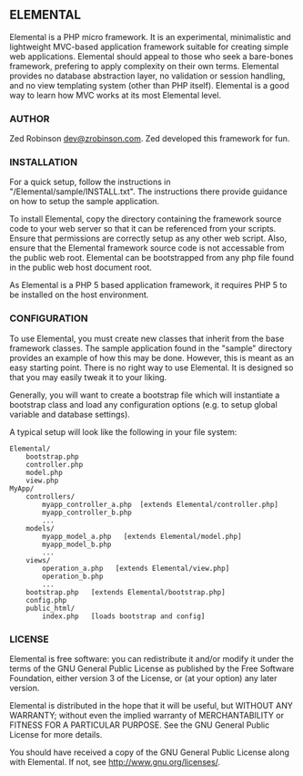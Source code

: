 ## ELEMENTAL

Elemental is a PHP micro framework. It is an experimental, minimalistic and lightweight 
MVC-based application framework suitable for creating simple web applications. 
Elemental should appeal to those who seek a bare-bones framework, prefering to 
apply complexity on their own terms. Elemental provides no database abstraction
layer, no validation or session handling, and no view templating system (other 
than PHP itself). Elemental is a good way to learn how MVC works at its most
Elemental level.


### AUTHOR
Zed Robinson <dev@zrobinson.com>. Zed developed this framework for fun.


### INSTALLATION
For a quick setup, follow the instructions in "/Elemental/sample/INSTALL.txt".
The instructions there provide guidance on how to setup the sample application.

To install Elemental, copy the directory containing the framework source code 
to your web server so that it can be referenced from your scripts. Ensure that 
permissions are correctly setup as any other web script. Also, ensure that
the Elemental framework source code is not accessable from the public web root. 
Elemental can be bootstrapped from any php file found in the public web host 
document root.

As Elemental is a PHP 5 based application framework, it requires PHP 5 to be 
installed on the host environment.


### CONFIGURATION
To use Elemental, you must create new classes that inherit from the base 
framework classes. The sample application found in the "sample" directory provides
an example of how this may be done. However, this is meant as an easy starting
point. There is no right way to use Elemental. It is designed so that you may 
easily tweak it to your liking.

Generally, you will want to create a bootstrap file which will instantiate a 
bootstrap class and load any configuration options (e.g. to setup global variable
and database settings).

A typical setup will look like the following in your file system:

```
Elemental/
    bootstrap.php
    controller.php
    model.php
    view.php
MyApp/
    controllers/
        myapp_controller_a.php  [extends Elemental/controller.php]
        myapp_controller_b.php
        ...
    models/
        myapp_model_a.php   [extends Elemental/model.php]
        myapp_model_b.php
        ...    
    views/    
        operation_a.php   [extends Elemental/view.php]
        operation_b.php
        ...
    bootstrap.php   [extends Elemental/bootstrap.php]
    config.php
    public_html/
        index.php   [loads bootstrap and config]
```    
    
### LICENSE

Elemental is free software: you can redistribute it and/or modify
it under the terms of the GNU General Public License as published by
the Free Software Foundation, either version 3 of the License, or
(at your option) any later version.

Elemental is distributed in the hope that it will be useful,
but WITHOUT ANY WARRANTY; without even the implied warranty of
MERCHANTABILITY or FITNESS FOR A PARTICULAR PURPOSE.  See the
GNU General Public License for more details.

You should have received a copy of the GNU General Public License
along with Elemental.  If not, see <http://www.gnu.org/licenses/>.